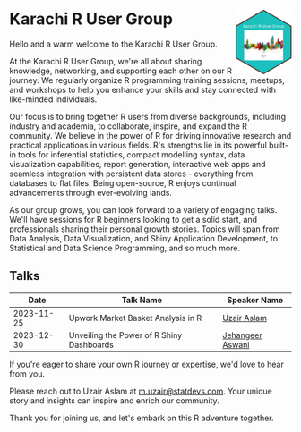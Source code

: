 <h1>Karachi R User Group <img src="images/hex-Karachi%20R%20User%20Group.png" alt="Karachi R User Group Hex Sticker" width="100" align="right"></h1>

Hello and a warm welcome to the Karachi R User Group.

At the Karachi R User Group, we're all about sharing knowledge, networking, and supporting each other on our R journey. We regularly organize R programming training sessions, meetups, and workshops to help you enhance your skills and stay connected with like-minded individuals.

Our focus is to bring together R users from diverse backgrounds, including industry and academia, to collaborate, inspire, and expand the R community. We believe in the power of R for driving innovative research and practical applications in various fields. R's strengths lie in its powerful built-in tools for inferential statistics, compact modelling syntax, data visualization capabilities, report generation, interactive web apps and seamless integration with persistent data stores - everything from databases to flat files. Being open-source, R enjoys continual advancements through ever-evolving lands.

As our group grows, you can look forward to a variety of engaging talks. We'll have sessions for R beginners looking to get a solid start, and professionals sharing their personal growth stories. Topics will span from Data Analysis, Data Visualization, and Shiny Application Development, to Statistical and Data Science Programming, and so much more.

## Talks

| Date       | Talk Name                                 | Speaker Name                                                     |
| ---------- | ----------------------------------------- | ---------------------------------------------------------------- |
| 2023-11-25 | Upwork Market Basket Analysis in R        | [Uzair Aslam](https://www.linkedin.com/in/uzairdatascientist/)   |
| 2023-12-30 | Unveiling the Power of R Shiny Dashboards | [Jehangeer Aswani](https://www.linkedin.com/in/aswanijehangeer/) |

If you're eager to share your own R journey or expertise, we'd love to hear from you.

Please reach out to Uzair Aslam at m.uzair@statdevs.com. Your unique story and insights can inspire and enrich our community.

Thank you for joining us, and let's embark on this R adventure together.
